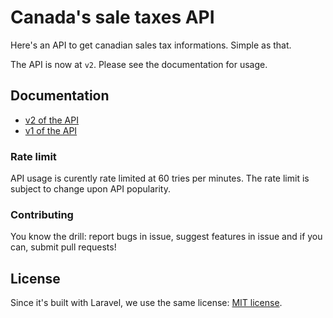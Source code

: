 # Canada's sale taxes API

Here's an API to get canadian sales tax informations. Simple as that.

The API is now at `v2`. Please see the documentation for usage.

## Documentation

- [v2 of the API](http://salestaxapi.ca/) 
- [v1 of the API](http://salestaxapi.ca/index-v1.html) 

### Rate limit

API usage is curently rate limited at 60 tries per minutes. The rate limit is subject to change upon API popularity.

### Contributing

You know the drill: report bugs in issue, suggest features in issue and if you can, submit pull requests!

## License

Since it's built with Laravel, we use the same license: [MIT license](http://opensource.org/licenses/MIT).
